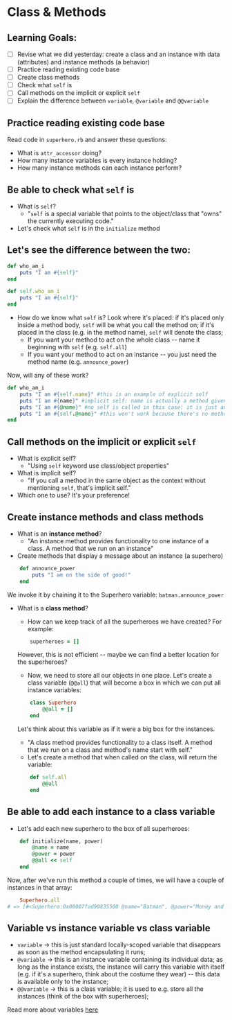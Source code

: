 # Class & Methods

## Learning Goals:
- [ ] Revise what we did yesterday: create a class and an instance with data (attributes) and instance methods (a behavior)
- [ ] Practice reading existing code base
- [ ] Create class methods
- [ ] Check what `self` is
- [ ] Call methods on the implicit or explicit `self`
- [ ] Explain the difference between `variable`, `@variable` and `@@variable`

## Practice reading existing code base
Read code in `superhero.rb` and answer these questions:
- What is `attr_accessor` doing?
- How many instance variables is every instance holding? 
- How many instance methods can each instance perform?

## Be able to check what `self` is
* What is `self`?
    * "`self` is a special variable that points to the object/class that "owns" the currently executing code."
* Let's check what `self` is in the `initialize` method

## Let's see the difference between the two:
```ruby
def who_am_i
    puts "I am #{self}"
end

def self.who_am_i
    puts "I am #{self}"
end
```
* How do we know what `self` is? Look where it's placed: if it's placed only inside a method body, `self` will be what you call the method on; if it's placed in the class (e.g. in the method name), `self` will denote the class;
    * If you want your method to act on the whole class -- name it beginning with `self` (e.g. `self.all`)
    * If you want your method to act on an instance -- you just need the method name (e.g. `announce_power`)

Now, will any of these work?
```ruby
def who_am_i
    puts "I am #{self.name}" #this is an example of explicit self
    puts "I am #{name}" #implicit self: name is actually a method given in attr_accessor that returns the instance variable @name
    puts "I am #{@name}" #no self is called in this case: it is just an instance variable
    puts "I am #{self.@name}" #this won't work because there's no method called "@name" not can there be as "@" is reserved for instance variables
end
```

## Call methods on the implicit or explicit `self`
* What is explicit self?
    * "Using `self` keyword use class/object properties"
* What is implicit self?
    * "If you call a method in the same object as the context without mentioning `self`, that's implicit self."
* Which one to use? It's your preference! 


## Create instance methods and class methods
* What is an **instance method**?
    * "An instance method provides functionality to one instance of a class. A method that we run on an instance"
* Create methods that display a message about an instance (a superhero)
```ruby
    def announce_power
        puts "I am on the side of good!"
    end
```
We invoke it by chaining it to the Superhero variable: `batman.announce_power`

* What is a **class method**?
    * How can we keep track of all the superheroes we have created? For example:
    ```ruby
        superheroes = []
    ```
    However, this is not efficient -- maybe we can find a better location for the superheroes? 
    * Now, we need to store all our objects in one place. Let's create a class variable (`@@all`) that will become a box in which we can put all instance variables:
    ```ruby
        class Superhero
            @@all = []
        end
    ```
    Let's think about this variable as if it were a big box for the instances.

    * "A class method provides functionality to a class itself. A method that we run on a class and method's name start with self."
    * Let's create a method that when called on the class, will return the variable:
    ```ruby
        def self.all
            @@all
        end
    ```


## Be able to add each instance to a class variable
* Let's add each new superhero to the box of all superheroes:
```ruby
    def initialize(name, power)
        @name = name
        @power = power
        @@all << self
    end
```
Now, after we've run this method a couple of times, we will have a couple of instances in that array:

```ruby
    Superhero.all
# => [#<Superhero:0x00007fad90835500 @name="Batman", @power="Money and Intellect">,#<Superhero:0x00007fad8e27f6f8 @name="Superman", @power="Super Strength">,#<Superhero:0x00007fad8e3963e8 @name="Flash", @power="Super Speed">,#<Superhero:0x00007fad8f11cb70 @name="Green Lantern", @power="Magic Ring", >]
```


## Variable vs instance variable vs class variable
- `variable` -> this is just standard locally-scoped variable that disappears as soon as the method encapsulating it runs; 
- `@variable` -> this is an instance variable containing its individual data; as long as the instance exists, the instance will carry this variable with itself (e.g. if it's a superhero, think about the costume they wear) -- this data is available only to the instance;
- `@@variable` -> this is a class variable; it is used to e.g. store all the instances (think of the box with superheroes); 

Read more about variables [here](https://medium.com/swlh/hitchhikers-guide-to-ruby-variables-1b4cf83d540c)
